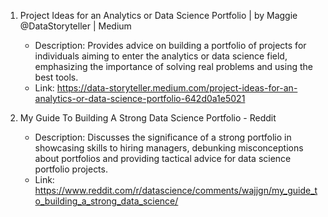 1. Project Ideas for an Analytics or Data Science Portfolio | by Maggie @DataStoryteller | Medium
   - Description: Provides advice on building a portfolio of projects for individuals aiming to enter the analytics or data science field, emphasizing the importance of solving real problems and using the best tools.
   - Link: https://data-storyteller.medium.com/project-ideas-for-an-analytics-or-data-science-portfolio-642d0a1e5021

2. My Guide To Building A Strong Data Science Portfolio - Reddit
   - Description: Discusses the significance of a strong portfolio in showcasing skills to hiring managers, debunking misconceptions about portfolios and providing tactical advice for data science portfolio projects.
   - Link: https://www.reddit.com/r/datascience/comments/wajjgn/my_guide_to_building_a_strong_data_science/